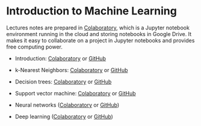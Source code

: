 # Introduction to Machine Learning

Lectures notes are prepared in [Colaboratory](https://colab.research.google.com/), which is a Jupyter notebook environment running in the cloud and storing notebooks in Google Drive. It makes it easy to collaborate on a project in Jupyter notebooks and provides free computing power.



* Introduction: [Colaboratory](https://colab.research.google.com/drive/1qJj4jZMpBpfCkHc0bavFGezx8bhJlVcx) or [GitHub](https://github.com/alimurtadho/introduction-machine-learning/blob/master/docs/notebooks/introduction_to_machine_learning_00_intro.ipynb)

* k-Nearest Neighbors: [Colaboratory](https://colab.research.google.com/drive/1My8UggN12Opt_gscK3tl4VLhZkHiQSyX) or [GitHub](https://github.com/alimurtadho/introduction-machine-learning/blob/master/docs/notebooks/introduction_to_machine_learning_01_knn.ipynb)

* Decision trees: [Colaboratory](https://colab.research.google.com/drive/1_Qb92Hj5_f2rpta67JC0JKXwE2581Ar-) or [GitHub](https://github.com/alimurtadho/introduction-machine-learning/blob/master/docs/notebooks/introduction_to_machine_learning_02_dt.ipynb)

* Support vector machine: [Colaboratory](https://colab.research.google.com/drive/1IA_RgU64I8OZ-KKNV42T4ldkEOHFZ8d_) or [GitHub](https://github.com/alimurtadho/introduction-machine-learning/blob/master/docs/notebooks/introduction_to_machine_learning_03_svm.ipynb)

* Neural networks ([Colaboratory](https://colab.research.google.com/drive/1DdGmph_WzVpCRJ2c6jVRDcznJ--8xduh) or [GitHub](https://github.com/alimurtadho/introduction-machine-learning/blob/master/docs/notebooks/introduction_to_machine_learning_04_nn.ipynb))

* Deep learning ([Colaboratory](https://colab.research.google.com/drive/1pW-SvZ62L-WZRtRyZ-rFETt5L24V7XEz) or [GitHub](https://github.com/alimurtadho/introduction-machine-learning/blob/master/docs/notebooks/introduction_to_machine_learning_05_dl.ipynb))
